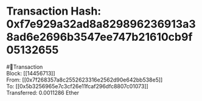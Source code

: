 
Transaction Hash: 0xf7e929a32ad8a829896236913a38ad6e2696b3547ee747b21610cb9f05132655
====================================================================================
  
#💸Transaction  
Block: [[14456713]]  
From: [[0x7f268357a8c2552623316e2562d90e642bb538e5]]  
To: [[0x5b3256965e7c3cf26e11fcaf296dfc8807c01073]]  
Transferred: 0.0011286 Ether